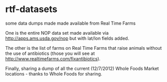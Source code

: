 rtf-datasets
============

some data dumps made made available from Real Time Farms

One is the entire NOP data set made available via http://apps.ams.usda.gov/nop but with lat/lon fields added.

The other is the list of farms on Real Time Farms that raise animals without the use of antibiotics (those you will see at http://www.realtimefarms.com/fixantibiotics).

Finally, sharing a dump of all the current (12/7/2012) Whole Foods Market locations - thanks to Whole Foods for sharing.